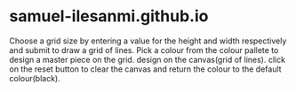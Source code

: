 # samuel-ilesanmi.github.io
Choose a grid size by entering a value for the height and width respectively and submit to draw a grid of lines. Pick a colour from the colour pallete to design a master piece on the grid. design on the canvas(grid of lines). click on the reset button to clear the canvas and return the colour to the default colour(black).
